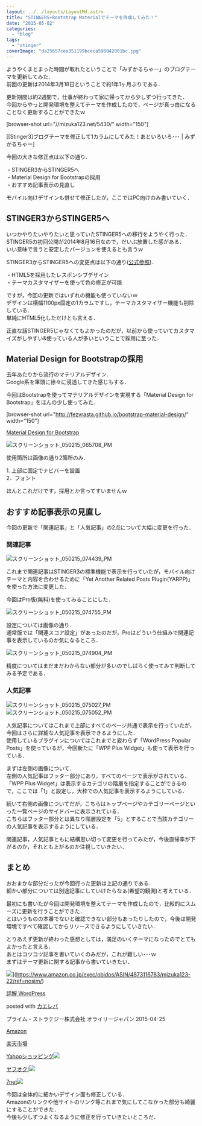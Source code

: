 ```yaml
---
layout: ../../layouts/LayoutMd.astro
title: "STINGER5+Bootstrap Materialでテーマを作成してみた！"
date: "2015-05-02"
categories: 
  - "blog"
tags: 
  - "stinger"
coverImage: "da25657cea351199bceca596042801bc.jpg"
---
```


ようやくまとまった時間が取れたということで「みずかるちゃー」のブログテーマを更新してみた．  
前回の更新は2014年3月18日ということで約1年1ヶ月ぶりである．

更新期間は約2週間で，仕事が終わって家に帰ってから少しずつ行ってきた．  
今回からやっと開発環境を整えてテーマを作成したので，ページが真っ白になることなく更新することができたｗ

\[browser-shot url="//mizuka123.net/5430/" width="150"\]

[\[Stinger3\]ブログテーマを修正して1カラムにしてみた！あといろいろ･･･ | みずかるちゃー]

今回の大きな修正点は以下の通り．

・STINGER3からSTINGER5へ  
・Material Design for Bootstrapの採用  
・おすすめ記事表示の見直し

モバイル向けデザインも併せて修正したが，ここではPC向けのみ書いていく．

## STINGER3からSTINGER5へ

いつかやりたいやりたいと思っていたSTINGER5への移行をようやく行った．  
STINGER5の初回公開が2014年8月16日なので，だいぶ放置した感がある．  
いい意味で言うと安定したバージョンを使えるとも言うｗ

STINGER3からSTINGER5への変更点は以下の通り([公式参照](http://wp-fun.com/))．

・HTML5を採用したレスポンシブデザイン  
・テーマカスタマイザーを使って色の修正が可能

ですが，今回の更新ではいずれの機能も使っていないｗ  
デザインは横幅1100px固定の1カラムですし，テーマカスタマイザー機能も削除している．  
単純にHTML5化しただけとも言える．

正直な話STINGER5じゃなくてもよかったのだが，以前から使っていてカスタマイズがしやすい&使っている人が多いということで採用に至った．

## Material Design for Bootstrapの採用

去年あたりから流行のマテリアルデザイン．  
Google系を筆頭に徐々に浸透してきた感じもする．

今回はBootstrapを使ってマテリアルデザインを実現する「Material Design for Bootstrap」をほんの少し使ってみた．

\[browser-shot url="http://fezvrasta.github.io/bootstrap-material-design/" width="150"\]

[Material Design for Bootstrap](http://fezvrasta.github.io/bootstrap-material-design/)

![スクリーンショット_050215_065708_PM](/archive/images/050215_065708_PM.jpg "スクリーンショット_050215_065708_PM")

使用箇所は画像の通り2箇所のみ．

1\. 上部に固定でナビバーを設置  
2．フォント

ほんとこれだけです，採用とか言ってすいませんｗ

## おすすめ記事表示の見直し

今回の更新で「関連記事」と「人気記事」の2点について大幅に変更を行った．

### 関連記事

![スクリーンショット_050215_074439_PM](/archive/images/050215_074439_PM.jpg "スクリーンショット_050215_074439_PM")

これまで関連記事はSTINGER3の標準機能で表示を行っていたが，モバイル向けテーマと内容を合わせるために「Yet Another Related Posts Plugin(YARPP)」を使った方法に変更した．

今回はPro版(無料)を使ってみることにした．

![スクリーンショット_050215_074755_PM](/archive/images/050215_074755_PM.jpg "スクリーンショット_050215_074755_PM")

設定については画像の通り．  
通常版では「関連スコア設定」があったのだが，Proはどういう仕組みで関連記事を表示しているのか気になるところ．

![スクリーンショット_050215_074904_PM](/archive/images/050215_074904_PM.jpg "スクリーンショット_050215_074904_PM")

精度についてはまだまだわからない部分が多いのでしばらく使ってみて判断してみる予定である．

### 人気記事

![スクリーンショット_050215_075027_PM](/archive/images/050215_075027_PM.jpg "スクリーンショット_050215_075027_PM") ![スクリーンショット_050215_075052_PM](/archive/images/050215_075052_PM.jpg "スクリーンショット_050215_075052_PM")

人気記事についてはこれまで上部にすべてのページ共通で表示を行っていたが，今回はさらに詳細な人気記事を表示できるようにした．  
使用しているプラグインについてはこれまでと変わらず「WordPress Popular Posts」を使っているが，今回新たに「WPP Plus Widget」も使って表示を行っている．

まずは左側の画像について．  
左側の人気記事はフッター部分にあり，すべてのページで表示がされている．  
「WPP Plus Widget」は表示するカテゴリの階層を指定することができるので，ここでは「1」と設定し，大枠での人気記事を表示するようにしている．

続いて右側の画像についてだが，こちらはトップページやカテゴリーページといった一覧ページのサイドバーに表示されている．  
こちらはフッター部分とは異なり階層設定を「5」とすることで当該カテゴリーの人気記事を表示するようにしている．

関連記事，人気記事ともに結構思い切って変更を行ってみたが，今後直帰率が下がるのか，それとも上がるのか注視していきたい．

## まとめ

おおまかな部分だったが今回行った更新は上記の通りである．  
細かい部分については別途記事にしていけたらなぁ(希望的観測)と考えている．

最初にも書いたが今回は開発環境を整えてテーマを作成したので，比較的にスムーズに更新を行うことができた．  
とはいうものの本番でないと確認できない部分もあったりしたので，今後は開発環境ですべて確認してからリリースできるようにしていきたい．

とりあえず更新が終わった感想としては，満足のいくテーマになったのでとてもよかったと言える．  
あとはコツコツ記事を書いていくのみだが，これが難しい･･･ｗ  
まずはテーマ更新に関する記事から書いていきたい．

![](/archive/images/51dJyHCuBhL._SL160_.jpg)](https://www.amazon.co.jp/exec/obidos/ASIN/4873116783/mizuka123-22/ref=nosim/)

[詳解 WordPress](https://www.amazon.co.jp/exec/obidos/ASIN/4873116783/mizuka123-22/ref=nosim/)

posted with [カエレバ](http://kaereba.com)

プライム・ストラテジー株式会社 オライリージャパン 2015-04-25

[Amazon](http://www.amazon.co.jp/gp/search?keywords=%8F%DA%89%F0%20WordPress&__mk_ja_JP=%83J%83%5E%83J%83i&tag=mizuka123-22)

[楽天市場](http://hb.afl.rakuten.co.jp/hgc/032b53ee.4b34c5ee.0f4a541e.f440145e/?pc=http%3A%2F%2Fsearch.rakuten.co.jp%2Fsearch%2Fmall%2F%25E8%25A9%25B3%25E8%25A7%25A3%2520WordPress%2F-%2Ff.1-p.1-s.1-sf.0-st.A-v.2%3Fx%3D0%26scid%3Daf_ich_link_urltxt%26m%3Dhttp%3A%2F%2Fm.rakuten.co.jp%2F)

[Yahooショッピング![](//ad.jp.ap.valuecommerce.com/servlet/gifbanner?sid=3066752&pid=881990642)](//ck.jp.ap.valuecommerce.com/servlet/referral?sid=3066752&pid=881990642&vc_url=http%3A%2F%2Fsearch.shopping.yahoo.co.jp%2Fsearch%3Fp%3D%25E8%25A9%25B3%25E8%25A7%25A3%2520WordPress)

[ヤフオク!![](//ad.jp.ap.valuecommerce.com/servlet/gifbanner?sid=3066752&pid=881990645)](//ck.jp.ap.valuecommerce.com/servlet/referral?sid=3066752&pid=881990645&vc_url=http%3A%2F%2Fauctions.search.yahoo.co.jp%2Fsearch%3Fvo%3D%26ve%3D%26auccat%3D0%26aucminprice%3D%26aucmaxprice%3D%26aucmin_bidorbuy_price%3D%26aucmax_bidorbuy_price%3D%26loc_cd%3D0%26abatch%3D0%26istatus%3D0%26filtered%3D1%26ei%3DUTF-8%26tab_ex%3Dcommerce%26va%3D%25E8%25A9%25B3%25E8%25A7%25A3%2520WordPress)

[7net](//ck.jp.ap.valuecommerce.com/servlet/referral?sid=3066752&pid=881990643&vc_url=http%3A%2F%2Fwww.7netshopping.jp%2Fall%2Fsearch_result%2F-%2Fbprice%2Foff%2Fsort%2F0%2Fkword_in%2F%25E8%25A9%25B3%25E8%25A7%25A3%2520WordPress%2FallGoods%2Fon%2Fsubmit.x%2F30%2Fdisp_result%2F1%2Fsubmit.y%2F9%2Fprvlg%2Foff%2Fnobuy%2Fon%2FsetProduct%2Foff%2Foop%2Fon%2Fctgy%2Fall%2FfromKeywordSearch%2Ftrue)![](http://atq.ad.valuecommerce.com/servlet/atq/gifbanner?sid=3066752&pid=881990643)

今回は全体的に細かいデザイン面も修正している．  
Amazonのリンクや他サイトのリンク等これまで気にしてこなかった部分も綺麗にすることができた．  
今後も少しずつよくなるように修正を行っていきたいところだ．
